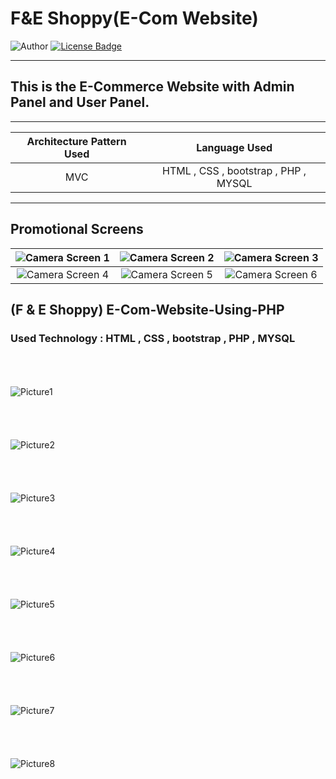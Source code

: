 # F&E Shoppy(E-Com Website)
![Author](https://img.shields.io/badge/author-AIFahim-orange)
[![License Badge](https://img.shields.io/badge/license-GPL%203.0-blue)](https://github.com/AIFahim/Camera_Beautify_AI_Face_Recognized_APP/blob/master/LICENSE)

<hr>

## This is the E-Commerce Website with Admin Panel and User Panel. 

<hr>

 Architecture Pattern Used             |   Language Used      
:-------------------------:|:------------------------:
MVC | HTML , CSS , bootstrap , PHP , MYSQL

<hr>






## Promotional Screens
 
![Camera Screen 1](https://user-images.githubusercontent.com/33654834/80011048-1c971380-84ed-11ea-85e8-a993a512db99.jpg)  |  ![Camera Screen 2](https://user-images.githubusercontent.com/33654834/80011060-202a9a80-84ed-11ea-9d33-ea984ee1678a.jpg) | ![Camera Screen 3](https://user-images.githubusercontent.com/33654834/80011070-23258b00-84ed-11ea-811a-c384c4d5fa2e.jpg) 
:-------------------------:|:-------------------------:|:-------------------------:
![Camera Screen 4](https://user-images.githubusercontent.com/33654834/80011088-291b6c00-84ed-11ea-8dcf-d34338114c98.jpg) | ![Camera Screen 5](https://user-images.githubusercontent.com/33654834/80011094-2a4c9900-84ed-11ea-91a1-7bfc87dd8f91.jpg) | ![Camera Screen 6](https://user-images.githubusercontent.com/33654834/80011030-1739c900-84ed-11ea-8ff7-8be3958118bd.jpg)










## (F & E Shoppy) E-Com-Website-Using-PHP
### Used Technology : HTML , CSS , bootstrap , PHP , MYSQL
<br><br><br>
![Picture1](https://user-images.githubusercontent.com/33654834/80003920-827e9d80-84e3-11ea-8af9-95ac677282dd.png)
<br><br><br><br><br>
![Picture2](https://user-images.githubusercontent.com/33654834/80003925-86122480-84e3-11ea-817a-78143831a9e9.png)
<br><br><br><br><br>
![Picture3](https://user-images.githubusercontent.com/33654834/80003928-87435180-84e3-11ea-9330-93204a3d5055.png)
<br><br><br><br><br>
![Picture4](https://user-images.githubusercontent.com/33654834/80003930-87dbe800-84e3-11ea-828e-16aa64426bef.png)
<br><br><br><br><br>
![Picture5](https://user-images.githubusercontent.com/33654834/80003932-88747e80-84e3-11ea-99a0-23819f4250a1.png)
<br><br><br><br><br>
![Picture6](https://user-images.githubusercontent.com/33654834/80003938-8ad6d880-84e3-11ea-8227-dadcb5e25f47.png)
<br><br><br><br><br>
![Picture7](https://user-images.githubusercontent.com/33654834/80003940-8b6f6f00-84e3-11ea-8705-b938ee75e17c.png)
<br><br><br><br><br>
![Picture8](https://user-images.githubusercontent.com/33654834/80003945-8dd1c900-84e3-11ea-942e-c9cc48cf5e26.png)

